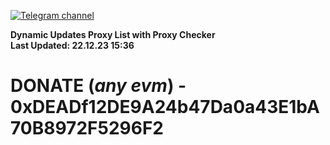 [![Telegram channel](https://img.shields.io/endpoint?url=https://runkit.io/damiankrawczyk/telegram-badge/branches/master?url=https://t.me/n4z4v0d)](https://t.me/n4z4v0d) 

**Dynamic Updates Proxy List with Proxy Checker**  
**Last Updated: 22.12.23 15:36**

# DONATE (_any evm_) - 0xDEADf12DE9A24b47Da0a43E1bA70B8972F5296F2
